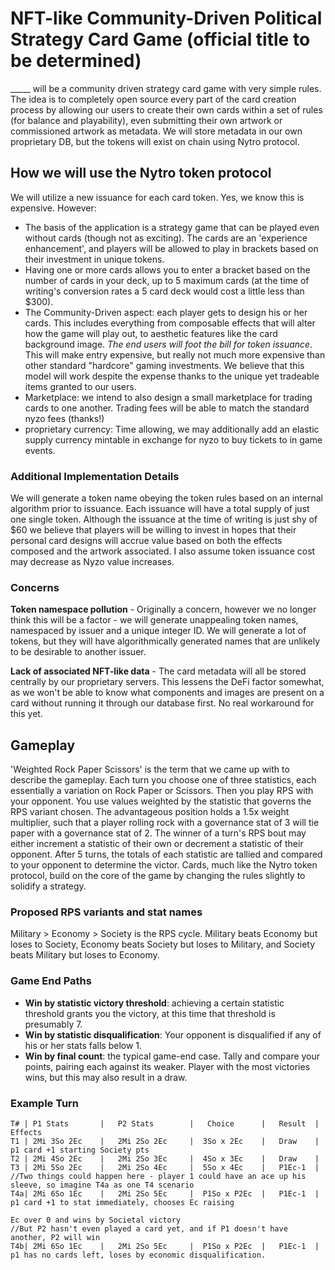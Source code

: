# NFT-like Community-Driven Political Strategy Card Game (official title to be determined)
_____ will be a community driven strategy card game with very simple rules. The idea is to completely open source every part of the card creation process by allowing our users to create their own cards within a set of rules (for balance and playability), even submitting their own artwork or commissioned artwork as metadata. We will store metadata in our own proprietary DB, but the tokens will exist on chain using Nytro protocol.


## How we will use the Nytro token protocol
We will utilize a new issuance for each card token. Yes, we know this is expensive. However:
- The basis of the application is a strategy game that can be played even without cards (though not as exciting). The cards are an 'experience enhancement', and players will be allowed to play in brackets based on their investment in unique tokens.
- Having one or more cards allows you to enter a bracket based on the number of cards in your deck, up to 5 maximum cards (at the time of writing's conversion rates a 5 card deck would cost a little less than $300).
- The Community-Driven aspect: each player gets to design his or her cards. This includes everything from composable effects that will alter how the game will play out, to aesthetic features like the card background image. _The end users will foot the bill for token issuance_. This will make entry expensive, but really not much more expensive than other standard "hardcore" gaming investments. We believe that this model will work despite the expense thanks to the unique yet tradeable items granted to our users.
- Marketplace: we intend to also design a small marketplace for trading cards to one another. Trading fees will be able to match the standard nyzo fees (thanks!) 
- proprietary currency: Time allowing, we may additionally add an elastic supply currency mintable in exchange for nyzo to buy tickets to in game events.

### Additional Implementation Details
We will generate a token name obeying the token rules based on an internal algorithm prior to issuance. Each issuance will have a total supply of just one single token. Although the issuance at the time of writing is just shy of $60 we believe that players will be willing to invest in hopes that their personal card designs will accrue value based on both the effects composed and the artwork associated. I also assume token issuance cost may decrease as Nyzo value increases.

### Concerns
**Token namespace pollution** - Originally a concern, however we no longer think this will be a factor - we will generate unappealing token names, namespaced by issuer and a unique integer ID. We will generate a lot of tokens, but they will have algorithmically generated names that are unlikely to be desirable to another issuer.

**Lack of associated NFT-like data** - The card metadata will all be stored centrally by our proprietary servers. This lessens the DeFi factor somewhat, as we won't be able to know what components and images are present on a card without running it through our database first. No real workaround for this yet.

## Gameplay
'Weighted Rock Paper Scissors' is the term that we came up with to describe the gameplay. Each turn you choose one of three statistics, each essentially a variation on Rock Paper or Scissors. Then you play RPS with your opponent. You use values weighted by the statistic that governs the RPS variant chosen. The advantageous position holds a 1.5x weight multiplier, such that a player rolling rock with a governance stat of 3 will tie paper with a governance stat of 2. The winner of a turn's RPS bout may either increment a statistic of their own or decrement a statistic of their opponent. After 5 turns, the totals of each statistic are tallied and compared to your opponent to determine the victor. Cards, much like the Nytro token protocol, build on the core of the game by changing the rules slightly to solidify a strategy.

### Proposed RPS variants and stat names
Military > Economy > Society is the RPS cycle. Military beats Economy but loses to Society, Economy beats Society but loses to Military, and Society beats Military but loses to Economy. 

### Game End Paths
- **Win by statistic victory threshold**: achieving a certain statistic threshold grants you the victory, at this time that threshold is presumably 7.
- **Win by statistic disqualification**: Your opponent is disqualified if any of his or her stats falls below 1.
- **Win by final count**: the typical game-end case. Tally and compare your points, pairing each against its weaker. Player with the most victories wins, but this may also result in a draw.

### Example Turn

```
T# | P1 Stats       |   P2 Stats        |   Choice      |   Result  |   Effects
T1 | 2Mi 3So 2Ec    |   2Mi 2So 2Ec     |  3So x 2Ec    |   Draw    |   p1 card +1 starting Society pts
T2 | 2Mi 4So 2Ec    |   2Mi 2So 3Ec     |  4So x 3Ec    |   Draw    |   
T3 | 2Mi 5So 2Ec    |   2Mi 2So 4Ec     |  5So x 4Ec    |   P1Ec-1  |
//Two things could happen here - player 1 could have an ace up his sleeve, so imagine T4a as one T4 scenario
T4a| 2Mi 6So 1Ec    |   2Mi 2So 5Ec     |  P1So x P2Ec  |   P1Ec-1  |   p1 card +1 to stat immediately, chooses Ec raising 
                                                                        Ec over 0 and wins by Societal victory
//But P2 hasn't even played a card yet, and if P1 doesn't have another, P2 will win
T4b| 2Mi 6So 1Ec    |   2Mi 2So 5Ec     |  P1So x P2Ec  |   P1Ec-1  |   p1 has no cards left, loses by economic disqualification.

```
